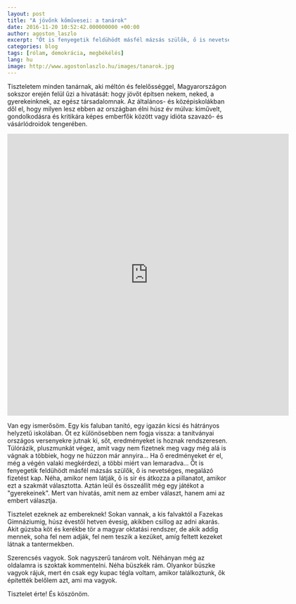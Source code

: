```yaml
---
layout: post
title: "A jövőnk kőművesei: a tanárok"
date: 2016-11-20 10:52:42.000000000 +00:00
author: agoston_laszlo
excerpt: "Őt is fenyegetik feldühödt másfél mázsás szülők, ő is nevetséges, megalázó fizetést kap. Néha, amikor nem látják, ő is sír és átkozza a pillanatot, amikor ezt a szakmát választotta."
categories: blog
tags: [rólam, demokrácia, megbékélés]
lang: hu
image: http://www.agostonlaszlo.hu/images/tanarok.jpg
---
```

Tiszteletem minden tanárnak, aki méltón és felelősséggel, Magyarországon sokszor erején felül űzi a hivatását: hogy jövőt építsen nekem, neked, a gyerekeinknek, az egész társadalomnak. Az általános- és középiskolákban dől el, hogy milyen lesz ebben az országban élni húsz év múlva: kiművelt, gondolkodásra és kritikára képes emberfők között vagy idióta szavazó- és vásárlódroidok tengerében.

<iframe src="https://player.vimeo.com/video/192317467" width="640" height="640" frameborder="0" webkitallowfullscreen mozallowfullscreen allowfullscreen></iframe>

Van egy ismerősöm. Egy kis faluban tanító, egy igazán kicsi és hátrányos helyzetű iskolában. Őt ez különösebben nem fogja vissza: a tanítványai országos versenyekre jutnak ki, sőt, eredményeket is hoznak rendszeresen. Túlórázik, pluszmunkát végez, amit vagy nem fizetnek meg vagy még alá is vágnak a többiek, hogy ne húzzon már annyira... Ha ő eredményeket ér el, még a végén valaki megkérdezi, a többi miért van lemaradva... Őt is fenyegetik feldühödt másfél mázsás szülők, ő is nevetséges, megalázó fizetést kap. Néha, amikor nem látják, ő is sír és átkozza a pillanatot, amikor ezt a szakmát választotta. Aztán leül és összeállít még egy játékot a "gyerekeinek". Mert van hivatás, amit nem az ember választ, hanem ami az embert választja.

Tisztelet ezeknek az embereknek! Sokan vannak, a kis falvaktól a Fazekas Gimnáziumig, húsz évestől hetven évesig, akikben csillog az adni akarás. Akit gúzsba köt és kerékbe tör a magyar oktatási rendszer, de akik addig mennek, soha fel nem adják, fel nem teszik a kezüket, amíg feltett kezeket látnak a tantermekben.

Szerencsés vagyok. Sok nagyszerű tanárom volt. Néhányan még az oldalamra is szoktak kommentelni. Néha büszkék rám. Olyankor büszke vagyok rájuk, mert én csak egy kupac tégla voltam, amikor találkoztunk, ők építették belőlem azt, ami ma vagyok.

Tisztelet érte! És köszönöm.



